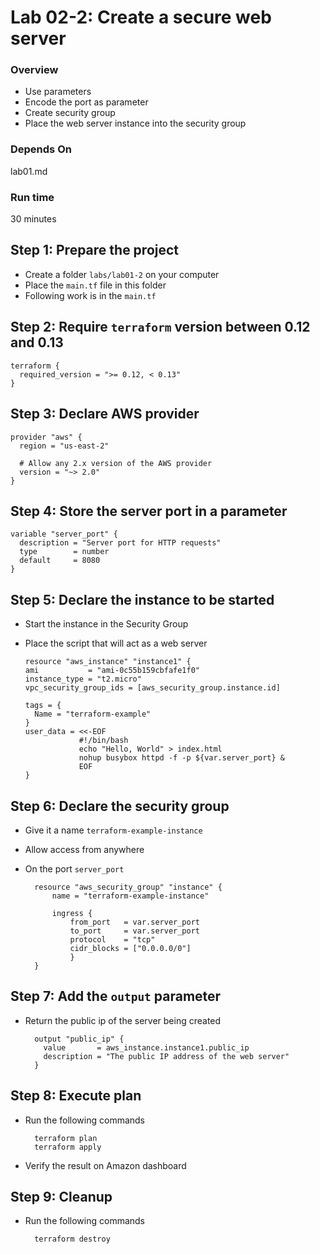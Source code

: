 # Lab 02-2: Create a secure web server

### Overview

* Use parameters
* Encode the port as parameter
* Create security group
* Place the web server instance into the security group

### Depends On
lab01.md

### Run time
30 minutes

## Step 1: Prepare the project

* Create a folder `labs/lab01-2` on your computer
* Place the `main.tf` file in this folder
* Following work is in the `main.tf`

## Step 2: Require `terraform` version between 0.12 and 0.13

    terraform {
      required_version = ">= 0.12, < 0.13"
    }
    
## Step 3: Declare AWS provider

    provider "aws" {
      region = "us-east-2"
    
      # Allow any 2.x version of the AWS provider
      version = "~> 2.0"
    }

## Step 4: Store the server port in a parameter

    variable "server_port" {
      description = "Server port for HTTP requests"
      type        = number
      default     = 8080
    }

## Step 5: Declare the instance to be started

* Start the instance in the Security Group
* Place the script that will act as a web server

      resource "aws_instance" "instance1" {
      ami           = "ami-0c55b159cbfafe1f0"
      instance_type = "t2.micro"
      vpc_security_group_ids = [aws_security_group.instance.id]
    
      tags = {
        Name = "terraform-example"
      }
      user_data = <<-EOF
                  #!/bin/bash
                  echo "Hello, World" > index.html
                  nohup busybox httpd -f -p ${var.server_port} &
                  EOF
      }

## Step 6: Declare the security group
* Give it a name `terraform-example-instance`
* Allow access from anywhere
* On the port `server_port`
    
        resource "aws_security_group" "instance" {
            name = "terraform-example-instance"
        
            ingress {
                from_port   = var.server_port
                to_port     = var.server_port
                protocol    = "tcp"
                cidr_blocks = ["0.0.0.0/0"]
                }
        }

## Step 7: Add the `output` parameter
* Return the public ip of the server being created

        output "public_ip" {
          value       = aws_instance.instance1.public_ip
          description = "The public IP address of the web server"
        }
        
## Step 8: Execute plan
* Run the following commands
    
        terraform plan
        terraform apply    
      
* Verify the result on Amazon dashboard
        
## Step 9: Cleanup
* Run the following commands

        terraform destroy    